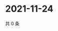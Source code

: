 # 2021-11-24

共 0 条

<!-- BEGIN WEIBO -->
<!-- 最后更新时间 Wed Nov 24 2021 18:09:35 GMT+0800 (China Standard Time) -->

<!-- END WEIBO -->
